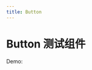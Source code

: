```yaml
---
title: Button
---
```


# Button 测试组件

Demo:

<code src='../../packages/button/src/demos/base.tsx'></code>
